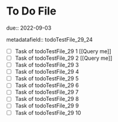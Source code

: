 # To Do File

due:: 2022-09-03

metadatafield:: todoTestFile_29_24

- [ ] Task of todoTestFile_29 1 [[Query me]]
- [ ] Task of todoTestFile_29 2 [[Query me]]
- [ ] Task of todoTestFile_29 3
- [ ] Task of todoTestFile_29 4
- [ ] Task of todoTestFile_29 5
- [ ] Task of todoTestFile_29 6
- [ ] Task of todoTestFile_29 7
- [ ] Task of todoTestFile_29 8
- [ ] Task of todoTestFile_29 9
- [ ] Task of todoTestFile_29 10